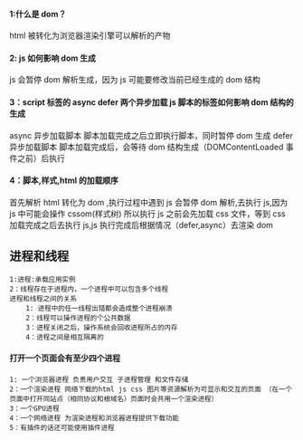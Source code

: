 #### 1:什么是 dom？

html 被转化为浏览器渲染引擎可以解析的产物

#### 2: js 如何影响 dom 生成

js 会暂停 dom 解析生成，因为 js 可能要修改当前已经生成的 dom 结构

#### 3：script 标签的 async defer 两个异步加载 js 脚本的标签如何影响 dom 结构的生成

async 异步加载脚本 脚本加载完成之后立即执行脚本，同时暂停 dom 生成
defer 异步加载脚本 脚本加载完成后，会等待 dom 结构生成（DOMContentLoaded 事件之前）后执行

#### 4：脚本,样式,html 的加载顺序

首先解析 html 转化为 dom ,执行过程中遇到 js 会暂停 dom 解析,去执行 js,因为 js 中可能会操作 cssom(样式树)
所以执行 js 之前会先加载 css 文件，等到 css 加载完成之后去执行 js,js 执行完成后根据情况（defer,async）去渲染 dom

## 进程和线程

```
1:进程:承载应用实例
2：线程存在于进程内，一个进程中可以包含多个线程
进程和线程之间的关系
    1: 进程中的任一线程出错都会造成整个进程崩溃
    2：线程可以操作进程的个公共数据
    3：进程关闭之后，操作系统会回收进程所占的内存
    4：进程之间是相互隔离的

```

#### 打开一个页面会有至少四个进程

```
1: 一个浏览器进程 负责用户交互 子进程管理 和文件存储
2：一个渲染进程 网络下载的html js css 图片等资源解析为可显示和交互的页面 （在一个页面中打开同站点（相同协议和根域名）页面时会共用一个渲染进程）
3：一个GPU进程
4：一个网络进程 为渲染进程和浏览器进程提供下载功能
5：有插件的话还可能使用插件进程
```
